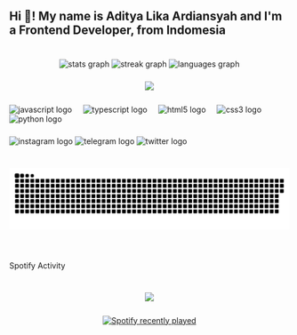 <h2 align="left">Hi 👋! My name is Aditya Lika Ardiansyah and I'm a Frontend Developer, from Indomesia</h2>

###

<br clear="both">

<div align="center">
  <img src="https://github-readme-stats.vercel.app/api?username=Aditya-Lika-Ardiansyah&hide_title=false&hide_rank=false&show_icons=true&include_all_commits=true&count_private=true&disable_animations=false&theme=dracula&locale=en&hide_border=false" height="150" alt="stats graph"  />
  <img src="https://streak-stats.demolab.com?user=Aditya-Lika-Ardiansyah&locale=en&mode=daily&theme=dracula&hide_border=false&border_radius=5" height="150" alt="streak graph"  />
  <img src="https://github-readme-stats.vercel.app/api/top-langs?username=Aditya-Lika-Ardiansyah&locale=en&hide_title=false&layout=compact&card_width=320&langs_count=5&theme=gruvbox&hide_border=false" height="150" alt="languages graph"  />
</div>

###

<div align="center">
  <img src="https://profile-counter.glitch.me/Aditya-Lika-Ardiansyah/count.svg?"  />
</div>

###

<div align="left">
  <img src="https://cdn.jsdelivr.net/gh/devicons/devicon/icons/javascript/javascript-original.svg" height="30" alt="javascript logo"  />
  <img width="12" />
  <img src="https://cdn.jsdelivr.net/gh/devicons/devicon/icons/typescript/typescript-original.svg" height="30" alt="typescript logo"  />
  <img width="12" />
  <img src="https://cdn.jsdelivr.net/gh/devicons/devicon/icons/html5/html5-original.svg" height="30" alt="html5 logo"  />
  <img width="12" />
  <img src="https://cdn.jsdelivr.net/gh/devicons/devicon/icons/css3/css3-original.svg" height="30" alt="css3 logo"  />
  <img width="12" />
  <img src="https://cdn.jsdelivr.net/gh/devicons/devicon/icons/python/python-original.svg" height="30" alt="python logo"  />
</div>

###

<div align="left">
  <img src="https://img.shields.io/static/v1?message=Instagram&logo=instagram&label=&color=E4405F&logoColor=white&labelColor=&style=for-the-badge" height="35" alt="instagram logo"  />
  <img src="https://img.shields.io/static/v1?message=Telegram&logo=telegram&label=&color=2CA5E0&logoColor=white&labelColor=&style=for-the-badge" height="35" alt="telegram logo"  />
  <img src="https://img.shields.io/static/v1?message=Twitter&logo=twitter&label=&color=1DA1F2&logoColor=white&labelColor=&style=for-the-badge" height="35" alt="twitter logo"  />
</div>

###

<br clear="both">

<img src="https://raw.githubusercontent.com/Aditya-Lika-Ardiansyah/Aditya-Lika-Ardiansyah/output/snake.svg" alt="Snake animation" />

###

<br clear="both">

<p align="left">Spotify Activity</p>

###

<br clear="both">

<div align="center">
  <img src="https://spotify-recently-zeta.vercel.app/api?theme=dark&rainbow=true"  />
</div>

###

<div align="center">
  <a href="https://open.spotify.com/user/31xz33nt746jc77kkrrmmpvmoa7y">
    <img src="https://spotify-recently-played-readme.vercel.app/api?user=31xz33nt746jc77kkrrmmpvmoa7y&count=5" alt="Spotify recently played"  />
  </a>
</div>

###
